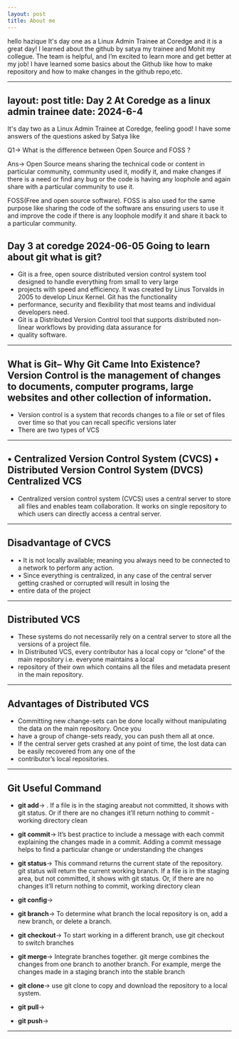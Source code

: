 ```yaml
---
layout: post
title: About me
---
```

hello hazique
It's day one as a Linux Admin Trainee at Coredge and it is a great day!
I learned about the github by satya my trainee and Mohit my collegue. 
The team is helpful, and I’m excited to learn more and get better at my job!
I have learned some basics about the Github like how to make repository
and how to make changes in the github repo,etc.

---
layout: post
title: Day 2 At Coredge as a linux admin trainee
date: 2024-6-4
---
It's day two as a Linux Admin Trainee at Coredge, feeling good!
I have some answers of the questions asked by Satya like

Q1-> What is the difference between Open Source and FOSS ?

Ans-> Open Source means sharing the technical code or content in particular community, community used it,
modify it, and make changes if there is a need or find
any bug or the code is having any loophole and again share with a 
particular community to use it.

FOSS(Free and open source software).
FOSS is also used for the same purpose like sharing the code of the software  ans ensuring users to 
use it and improve the code if there is any loophole modify it and share it back to a particular community.

**Day 3 at coredge**
**2024-06-05 Going to learn about git**
**what is git?**
---
 - Git is a free, open source distributed version control system tool designed to handle everything from small to very large
 - projects with speed and efficiency. It was created by Linus Torvalds in 2005 to develop Linux Kernel. Git has the functionality
 - performance, security and flexibility that most teams and individual developers need.
 - Git is a Distributed Version Control tool that supports distributed non-linear workflows by providing data assurance for 
 - quality software.
---

**What is Git– Why Git Came Into Existence?**
 **Version Control** is the management of changes to documents, computer programs, large websites and other collection of information.
---   
 - Version control is a system that records changes to a file or set of files over time so that you can recall specific versions later
 - There are two types of VCS
---

**• Centralized Version Control System (CVCS)**
**• Distributed Version Control System (DVCS)**
 **Centralized VCS**
---   
 - Centralized version control system (CVCS) uses a central server to store all files and enables team collaboration. It works on single repository to which users can directly access a central server.
--- 

**Disadvantage of CVCS**
---
 - • It is not locally available; meaning you always need to be connected to a network to perform any action.
 - • Since everything is centralized, in any case of the central server getting crashed or corrupted will result in losing the
 -   entire data of the project
---
**Distributed VCS**
--- 
 - These systems do not necessarily rely on a central server to store all the versions of a project file.
 - In Distributed VCS, every contributor has a local copy or “clone” of the main repository i.e. everyone maintains a local
 - repository of their own which contains all the files and metadata present in the main repository.
---
**Advantages of Distributed VCS**
---    
 - Committing new change-sets can be done locally without manipulating the data on the main repository. Once you
 - have a group of change-sets ready, you can push them all at once.
 - If the central server gets crashed at any point of time, the lost data can be easily recovered from any one of the
 - contributor’s local repositories.
---
**Git Useful Command**
---      
 - **git add**-> . If a file is in the staging areabut not committed, it shows with git status. Or if there are no changes it’ll return nothing to commit      - working directory clean
 - **git commit**->  It’s best practice to include a message with each commit explaining the changes made in a commit. Adding a commit message helps to         find a particular change or understanding the changes
 - **git status**-> This command returns the current state of the repository. git status will return the current working branch. If a file is in the             staging area, but not committed, it shows with git status. Or, if there are no changes it’ll return nothing to commit, working directory clean
 - **git config**-> 
 
 - **git branch**-> To determine what branch the local repository is on, add a new branch, or delete a branch.
 
 - **git checkout**-> To start working in a different branch, use git checkout to switch branches
 
 - **git merge**-> Integrate branches together. git merge combines the changes from one branch to another branch. For example, merge the changes made in a      staging branch into the stable branch
 
 - **git clone**-> use git clone to copy and download the repository to a local system.
 
 - **git pull**->
 
 - **git push**->
---

 





